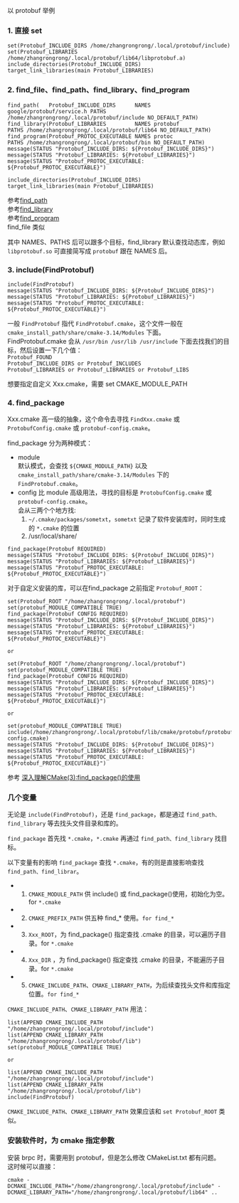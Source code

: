 以 protobuf 举例


### 1. 直接 set
```
set(Protobuf_INCLUDE_DIRS /home/zhangrongrong/.local/protobuf/include)
set(Protobuf_LIBRARIES /home/zhangrongrong/.local/protobuf/lib64/libprotobuf.a)
include_directories(Protobuf_INCLUDE_DIRS)
target_link_libraries(main Protobuf_LIBRARIES)
```

### 2. find_file、find_path、find_library、find_program
```
find_path(   Protobuf_INCLUDE_DIRS      NAMES google/protobuf/service.h PATHS /home/zhangrongrong/.local/protobuf/include NO_DEFAULT_PATH)
find_library(Protobuf_LIBRARIES         NAMES protobuf                  PATHS /home/zhangrongrong/.local/protobuf/lib64 NO_DEFAULT_PATH)
find_program(Protobuf_PROTOC_EXECUTABLE NAMES protoc                    PATHS /home/zhangrongrong/.local/protobuf/bin NO_DEFAULT_PATH)
message(STATUS "Protobuf_INCLUDE_DIRS: ${Protobuf_INCLUDE_DIRS}")
message(STATUS "Protobuf_LIBRARIES: ${Protobuf_LIBRARIES}")
message(STATUS "Protobuf_PROTOC_EXECUTABLE: ${Protobuf_PROTOC_EXECUTABLE}")

include_directories(Protobuf_INCLUDE_DIRS)
target_link_libraries(main Protobuf_LIBRARIES)
```
参考[find_path](https://cmake.org/cmake/help/v3.4/command/find_path.html)  
参考[find_library](https://cmake.org/cmake/help/v3.4/command/find_library.html)  
参考[find_program](https://cmake.org/cmake/help/v3.4/command/find_program.html)  
find_file 类似

其中 NAMES、PATHS 后可以跟多个目标，find_library 默认查找动态库，例如 `libprotobuf.so` 可直接简写成 `protobuf` 跟在 NAMES 后。


### 3. include(FindProtobuf)
```
include(FindProtobuf)
message(STATUS "Protobuf_INCLUDE_DIRS: ${Protobuf_INCLUDE_DIRS}")
message(STATUS "Protobuf_LIBRARIES: ${Protobuf_LIBRARIES}")
message(STATUS "Protobuf_PROTOC_EXECUTABLE: ${Protobuf_PROTOC_EXECUTABLE}")
```
一般 `FindProtobuf` 指代 `FindProtobuf.cmake`，这个文件一般在 `cmake_install_path/share/cmake-3.14/Modules` 下面。  
FindProtobuf.cmake 会从 `/usr/bin /usr/lib /usr/include` 下面去找我们的目标，然后设置一下几个值：  
`Protobuf_FOUND`  
`Protobuf_INCLUDE_DIRS or Protobuf_INCLUDES`  
`Protobuf_LIBRARIES or Protobuf_LIBRARIES or Protobuf_LIBS`  

想要指定自定义 Xxx.cmake，需要 set CMAKE_MODULE_PATH


### 4. find_package
Xxx.cmake 高一级的抽象，这个命令去寻找 `FindXxx.cmake` 或 `ProtobufConfig.cmake` 或 `protobuf-config.cmake`。

find_package 分为两种模式：  
- module  
  默认模式，会查找 `${CMAKE_MODULE_PATH}` 以及 `cmake_install_path/share/cmake-3.14/Modules` 下的 `FindProtobuf.cmake`。
- config
  比 module 高级用法，寻找的目标是 `ProtobufConfig.cmake` 或 `protobuf-config.cmake`。  
  会从三两个个地方找:  
  1. `~/.cmake/packages/sometxt`，`sometxt` 记录了软件安装库时，同时生成的 `*.cmake` 的位置  
  2. /usr/local/share/
```
find_package(Protobuf REQUIRED)
message(STATUS "Protobuf_INCLUDE_DIRS: ${Protobuf_INCLUDE_DIRS}")
message(STATUS "Protobuf_LIBRARIES: ${Protobuf_LIBRARIES}")
message(STATUS "Protobuf_PROTOC_EXECUTABLE: ${Protobuf_PROTOC_EXECUTABLE}")
```

对于自定义安装的库，可以在find_package 之前指定 `Protobuf_ROOT`：
```
set(Protobuf_ROOT "/home/zhangrongrong/.local/protobuf")
set(protobuf_MODULE_COMPATIBLE TRUE)
find_package(Protobuf CONFIG REQUIRED)
message(STATUS "Protobuf_INCLUDE_DIRS: ${Protobuf_INCLUDE_DIRS}")
message(STATUS "Protobuf_LIBRARIES: ${Protobuf_LIBRARIES}")
message(STATUS "Protobuf_PROTOC_EXECUTABLE: ${Protobuf_PROTOC_EXECUTABLE}")

or 

set(Protobuf_ROOT "/home/zhangrongrong/.local/protobuf")
set(protobuf_MODULE_COMPATIBLE TRUE)
find_package(Protobuf CONFIG REQUIRED)
message(STATUS "Protobuf_INCLUDE_DIRS: ${Protobuf_INCLUDE_DIRS}")
message(STATUS "Protobuf_LIBRARIES: ${Protobuf_LIBRARIES}")
message(STATUS "Protobuf_PROTOC_EXECUTABLE: ${Protobuf_PROTOC_EXECUTABLE}")

or

set(protobuf_MODULE_COMPATIBLE TRUE)
include(/home/zhangrongrong/.local/protobuf/lib/cmake/protobuf/protobuf-config.cmake)
message(STATUS "Protobuf_INCLUDE_DIRS: ${Protobuf_INCLUDE_DIRS}")
message(STATUS "Protobuf_LIBRARIES: ${Protobuf_LIBRARIES}")
message(STATUS "Protobuf_PROTOC_EXECUTABLE: ${Protobuf_PROTOC_EXECUTABLE}")
```

参考 [深入理解CMake(3):find_package()的使用](https://www.jianshu.com/p/39fc5e548310)

### 几个变量
无论是 `include(FindProtobuf)`，还是 `find_package`，都是通过 `find_path、find_library` 等去找头文件目录和库的。

`find_package` 首先找 `*.cmake`，`*.cmake` 再通过 `find_path、find_library` 找目标。

以下变量有的影响 `find_package` 查找 `*.cmake`，有的则是直接影响查找  `find_path、find_librar`。

- 1. `CMAKE_MODULE_PATH` 供 include() 或 find_package()使用，初始化为空。for `*.cmake`
- 2. `CMAKE_PREFIX_PATH` 供五种 find_* 使用。`for find_*`
- 3. `Xxx_ROOT`，为 find_package() 指定查找 .cmake 的目录，可以遍历子目录。for `*.cmake`
- 4. `Xxx_DIR` ，为 find_package() 指定查找 .cmake 的目录，不能遍历子目录。for `*.cmake`
- 5. `CMAKE_INCLUDE_PATH`、`CMAKE_LIBRARY_PATH`，为后续查找头文件和库指定位置。`for find_*`

`CMAKE_INCLUDE_PATH`、`CMAKE_LIBRARY_PATH` 用法：
```
list(APPEND CMAKE_INCLUDE_PATH "/home/zhangrongrong/.local/protobuf/include")
list(APPEND CMAKE_LIBRARY_PATH "/home/zhangrongrong/.local/protobuf/lib")
set(protobuf_MODULE_COMPATIBLE TRUE)

or 

list(APPEND CMAKE_INCLUDE_PATH "/home/zhangrongrong/.local/protobuf/include")
list(APPEND CMAKE_LIBRARY_PATH "/home/zhangrongrong/.local/protobuf/lib")
include(FindProtobuf)
```
`CMAKE_INCLUDE_PATH`、`CMAKE_LIBRARY_PATH` 效果应该和 `set Protobuf_ROOT` 类似。


### 安装软件时，为 cmake 指定参数
安装 brpc 时，需要用到 protobuf，但是怎么修改 CMakeList.txt 都有问题。  
这时候可以直接：
```
cmake -DCMAKE_INCLUDE_PATH="/home/zhangrongrong/.local/protobuf/include" -DCMAKE_LIBRARY_PATH="/home/zhangrongrong/.local/protobuf/lib64" ..
```